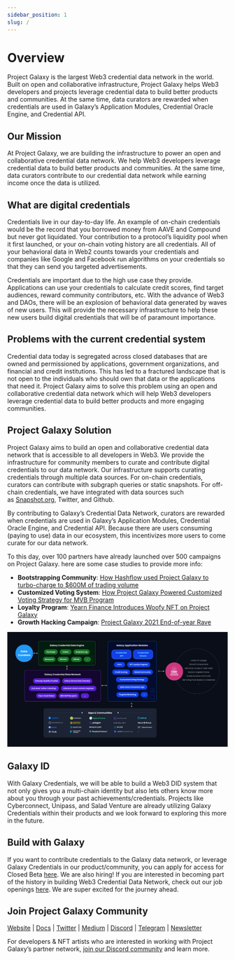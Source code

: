 ```yaml
---
sidebar_position: 1
slug: /
---
```


# Overview

Project Galaxy is the largest Web3 credential data network in the world. Built on open and collaborative infrastructure, Project Galaxy helps Web3 developers and projects leverage credential data to build better products and communities. At the same time, data curators are rewarded when credentials are used in Galaxy’s Application Modules, Credential Oracle Engine, and Credential API.

## Our Mission

At Project Galaxy, we are building the infrastructure to power an open and collaborative credential data network. We help Web3 developers leverage credential data to build better products and communities. At the same time, data curators contribute to our credential data network while earning income once the data is utilized.

## What are digital credentials

Credentials live in our day-to-day life. An example of on-chain credentials would be the record that you borrowed money from AAVE and Compound but never got liquidated. Your contribution to a protocol’s liquidity pool when it first launched, or your on-chain voting history are all credentials. All of your behavioral data in Web2 counts towards your credentials and companies like Google and Facebook run algorithms on your credentials so that they can send you targeted advertisements.

Credentials are important due to the high use case they provide. Applications can use your credentials to calculate credit scores, find target audiences, reward community contributors, etc. With the advance of Web3 and DAOs, there will be an explosion of behavioral data generated by waves of new users. This will provide the necessary infrastructure to help these new users build digital credentials that will be of paramount importance.

## Problems with the current credential system

Credential data today is segregated across closed databases that are owned and permissioned by applications, government organizations, and financial and credit institutions. This has led to a fractured landscape that is not open to the individuals who should own that data or the applications that need it. Project Galaxy aims to solve this problem using an open and collaborative credential data network which will help Web3 developers leverage credential data to build better products and more engaging communities.

## Project Galaxy Solution

Project Galaxy aims to build an open and collaborative credential data network that is accessible to all developers in Web3. We provide the infrastructure for community members to curate and contribute digital credentials to our data network. Our infrastructure supports curating credentials through multiple data sources. For on-chain credentials, curators can contribute with subgraph queries or static snapshots. For off-chain credentials, we have integrated with data sources such as [Snapshot.org](http://snapshot.org/), Twitter, and Github.

By contributing to Galaxy’s Credential Data Network, curators are rewarded when credentials are used in Galaxy’s Application Modules, Credential Oracle Engine, and Credential API. Because there are users consuming (paying to use) data in our ecosystem, this incentivizes more users to come curate for our data network.

To this day, over 100 partners have already launched over 500 campaigns on Project Galaxy. here are some case studies to provide more info:

- **Bootstrapping Community**: [How Hashflow used Project Galaxy to turbo-charge to $600M of trading volume](https://docs.galaxy.eco/Into-The-Galaxy/3Gg3KWsGxJjFkbpjBxc6C7/Hashflow-DEX/4KodnDTqqWC13xrH1Pxmp9)
- **Customized Voting System**: [How Project Galaxy Powered Customized Voting Strategy for MVB Program](https://www.binance.org/en/blog/mvbiii-forming-a-voting-committee-to-bring-decentralization-into-the-mvb-program/)
- **Loyalty Program**: [Yearn Finance Introduces Woofy NFT on Project Galaxy](https://blog.galaxy.eco/yearn-finance-introduces-woofy-nfts-on-project-galaxy-95bf7ece2493)
- **Growth Hacking Campaign**: [Project Galaxy 2021 End-of-year Rave](https://blog.galaxy.eco/growth-hacking-in-web3-2021-project-galaxy-eoy-rave-campaign-recap-946a7452930b)

![FlowChart.png](./assets/FlowChart.png)

## Galaxy ID

With Galaxy Credentials, we will be able to build a Web3 DID system that not only gives you a multi-chain identity but also lets others know more about you through your past achievements/credentials. Projects like Cyberconnect, Unipass, and Salad Venture are already utilizing Galaxy Credentials within their products and we look forward to exploring this more in the future.

## Build with Galaxy

If you want to contribute credentials to the Galaxy data network, or leverage Galaxy Credentials in our product/community, you can apply for access for Closed Beta [here](https://to.galaxy.eco/application). We are also hiring! If you are interested in becoming part of the history in building Web3 Credential Data Network, check out our job openings [here](https://to.galaxy.eco/careers). We are super excited for the journey ahead.

## Join Project Galaxy Community

[Website](https://galaxy.eco/) | [Docs](https://docs.galaxy.eco/) | [Twitter](https://twitter.com/intent/follow?screen_name=ProjectGalaxyHQ) | [Medium](https://blog.galaxy.eco/) | [Discord](https://discord.gg/projectgalaxy) | [Telegram](https://t.me/ProjectGalaxyHQ) | [Newsletter](http://newsletter.galaxy.eco/)

For developers & NFT artists who are interested in working with Project Galaxy’s partner network, [join our Discord community](https://discord.gg/projectgalaxy) and learn more.
